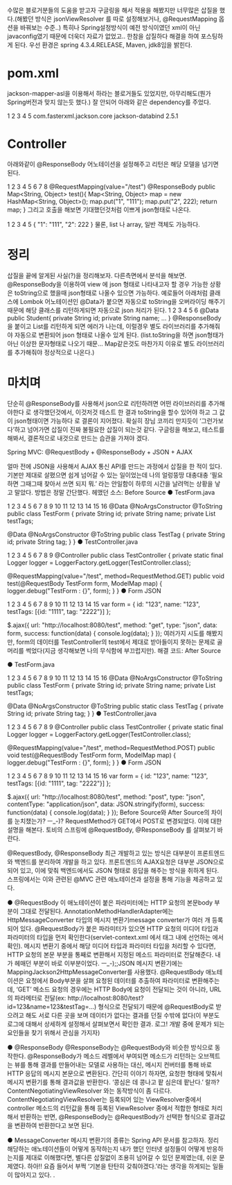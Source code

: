 수많은 블로거분들의 도움을 받고자 구글링을 해서 적용을 해봤지만 너무많은 삽질을 했다.(해봤던 방식은 jsonViewResolver 를 따로 설정해보거나, @RequestMapping 옵션을 바꿔보는 수준..) 특히나 Spring설정방식이 예전 방식이였던 xml이 아닌 javaconfig였기 때문에 더욱더 자료가 없었고.. 한참을 삽질하다 해결을 하여 포스팅하게 된다. 우선 환경은 spring 4.3.4.RELEASE, Maven, jdk8임을 밝힌다.

# pom.xml
jackson-mapper-asl을 이용해서 하라는 블로거들도 있었지만, 아무리해도(뭔가 Spring버전과 맞지 않는듯 했다.) 잘 안되어 아래와 같은 dependency를 주었다.

1
2
3
4
5
<dependency>
	<groupId>com.fasterxml.jackson.core</groupId>
	<artifactId>jackson-databind</artifactId>
	<version>2.5.1</version>
</dependency>
# Controller
아래와같이 @ResponseBody 어노테이션을 설정해주고 리턴은 해당 모델을 넘기면 된다.

1
2
3
4
5
6
7
8
@RequestMapping(value="/test")
@ResponseBody
public Map<String, Object> test(){
    	Map<String, Object> map = new HashMap<String, Object>();
    	map.put("1", "111");
    	map.put("2", 222);
    	return map;
    }
그리고 호출을 해보면 기대했던것처럼 이쁘게 json형태로 나온다.

1
2
3
4
5
{
"1": "111",
"2": 222
}
물론, list 나 array, 일반 객체도 가능하다.
# 정리
삽질을 끝에 알게된 사실(?)을 정리해보자.
다른측면에서 분석을 해보면. @ResponseBody을 이용하여 view 에 json 형태로 나타내고자 할 경우 가능한 상황은 toString으로 했을때 json형태로 나올수 있으면 가능하다. 예로들어 아래처럼 클래스에 Lombok 어노테이션인 @Data가 붙으면 자동으로 toString을 오버라이딩 해주기 때문에 해당 클래스를 리턴하게되면 자동으로 json 처리가 된다.
1
2
3
4
5
6
@Data
public Student{
  private String id;
  private String name;
  ...
}
@ResponseBody을 붙이고 List<Student>를 리턴하게 되면 에러가 나는데, 이럴경우 별도 라이브러리를 추가해줘야 자동으로 변환되어 json 형태로 나올수 있게 된다. (list.toString을 하면 json형태가 아닌 이상한 문자형태로 나오기 때문… Map같은것도 마찬가지 이유로 별도 라이브러리를 추가해줘야 정상적으로 나온다.)

# 마치며
단순히 @ResponseBody를 사용해서 json으로 리턴하려면 어떤 라이브러리를 추가해야한다 로 생각했던것에서, 이것저것 테스트 한 결과 toString을 할수 있어야 하고 그 값이 json형태이면 가능하다 로 결론이 지어졌다. 확실히 장님 코끼리 만지듯이 ‘그런가보다’하고 넘어가면 삽질이 진짜 불필요한 삽질이 되는것 같다. 구글링을 해보고, 테스트를 해봐서, 결론적으로 내것으로 만드는 습관을 가져야 겠다.




Spring MVC: @RequestBody + @ResponseBody + JSON + AJAX
 

얼마 전에 JSON을 사용해서 AJAX 통신 API를 만드는 과정에서 삽질을 한 적이 있다. 기본만 제대로 살폈으면 쉽게 넘어갈 수 있는 일이었는데 나의 얼렁뚱땅 대충대충 ‘필요하면 그때그때 찾아서 쓰면 되지 뭐.’ 라는 안일함이 하루의 시간을 날려먹는 상황을 낳고 말았다. 방법은 정말 간단했다.
헤맸던 소스: Before Source
● TestForm.java

1
2
3
4
5
6
7
8
9
10
11
12
13
14
15
16
@Data
@NoArgsConstructor
@ToString
public class TestForm {
  private String id;
  private String name;
  private List<TestTag> testTags;
 
  @Data
  @NoArgsConstructor
  @ToString
  public class TestTag {
      private String id;
      private String tag;
  }
}
● TestController.java

1
2
3
4
5
6
7
8
9
@Controller
public class TestController {
  private static final Logger logger = LoggerFactory.getLogger(TestController.class);
 
  @RequestMapping(value="/test", method=RequestMethod.GET)
  public void test(@RequestBody TestForm form, ModelMap map) {
      logger.debug("TestForm : {}", form);
  }
}
● Form JSON

1
2
3
4
5
6
7
8
9
10
11
12
13
14
15
var form = {
    id: "123",
    name: "123",
    testTags: [{id: "1111", tag: "2222"}]
};
 
$.ajax({
    url: "http://localhost:8080/test",
    method: "get",
    type: "json",
    data: form,
    success: function(data) {
        console.log(data);
    }
});
여러가지 시도를 해봤지만, form의 데이터를 TestController의 test에서 제대로 받아들이지 못하는 문제로 골머리를 썩었다(지금 생각해보면 나의 무식함에 부끄럽지만).
해결 코드: After Source

● TestForm.java

1
2
3
4
5
6
7
8
9
10
11
12
13
14
15
16
@Data
@NoArgsConstructor
@ToString
public class TestForm {
  private String id;
  private String name;
  private List<TestTag> testTags;
 
  @Data
  @NoArgsConstructor
  @ToString
  public static class TestTag {
      private String id;
      private String tag;
  }
}
● TestController.java

1
2
3
4
5
6
7
8
9
@Controller
public class TestController {
  private static final Logger logger = LoggerFactory.getLogger(TestController.class);
 
  @RequestMapping(value="/test", method=RequestMethod.POST)
  public void test(@RequestBody TestForm form, ModelMap map) {
      logger.debug("TestForm : {}", form);
  }
}
● Form JSON

1
2
3
4
5
6
7
8
9
10
11
12
13
14
15
16
var form = {
    id: "123",
    name: "123",
    testTags: [{id: "1111", tag: "2222"}]
};
 
$.ajax({
    url: "http://localhost:8080/test",
    method: "post",
    type: "json",
    contentType: "application/json",
    data: JSON.stringify(form),
    success: function(data) {
        console.log(data);
    }
});
Before Source와 After Source의 차이를 눈치챘는가? ㅡ_-)?
RequestMethod가 GET에서 POST로 변경되었다. 이에 대한 설명을 해본다. 토비의 스프링에 @RequestBody, @ResponseBody 를 살펴보기 바란다.

@RequestBody, @ResponseBody
최근 개발하고 있는 방식은 대부분이 프론트엔드와 백엔드를 분리하여 개발을 하고 있다. 프론트엔드의 AJAX요청은 대부분 JSON으로 되어 있고, 이에 맞춰 백엔드에서도 JSON 형태로 응답을 해주는 방식을 취하게 된다. 스프링에서는 이와 관련된 @MVC 관련 애노테이션과 설정을 통해 기능을 제공하고 있다.

● @RequestBody
이 애노테이션이 붙은 파라미터에는 HTTP 요청의 본문body 부분이 그대로 전달된다.
AnnotationMethodHandlerAdapter에는 HttpMessageConverter 타입의 메시지 변환기message converter가 여러 개 등록되어 있다. @RequestBody가 붙은 파라미터가 있으면 HTTP 요청의 미디어 타입과 파라미터의 타입을 먼저 확인한다(servlet-context.xml 에서 <annotation-drvien> 태그 내에 선언하는 <message-converter> 에서 확인). 메시지 변환기 중에서 해당 미디어 타입과 파라미터 타입을 처리할 수 있다면, HTTP 요청의 본문 부분을 통째로 변환해서 지정된 메소드 파라미터로 전달해준다.
내가 헤매던 부분이 바로 이부분이었다. ㅡ_-);;JSON 메시지 변환기에는 MappingJackson2HttpMessageConverter를 사용했다. @RequestBody 애노테이션은 요청에서 Body부분을 살펴 요청된 데이터를 추출하여 파라미터로 변환해주는데, ‘GET’ 메소드 요청의 경우에는 HTTP Body에 요청이 전달되는 것이 아니라, URL의 파라메터로 전달(ex: http://localhost:8080/test?id=123&name=123&testTag=…) 형식으로 전달되기 때문에 @RequestBody로 받으려고 해도 서로 다른 곳을 보며 데이터가 없다는 결과를 던질 수밖에 없다(이 부분도 로그에 대해서 상세하게 설정해서 살펴보면서 확인한 결과. 로그! 개발 중에 문제가 되는 요인들을 찾기 위해서 관심을 가지자)

● @ResponseBody
@ResponseBody는 @RequestBody와 비슷한 방식으로 동작한다. @ResponseBody가 메소드 레벨에서 부여되면 메소드가 리턴하는 오브젝트는 뷰를 통해 결과를 만들어내는 모델로 사용하는 대신, 메시지 컨버터를 통해 바로 HTTP 응답의 메시지 본문으로 변환된다.
간단히 이야기 하자면, 요청한 형태에 맞춰서 메시지 변환기를 통해 결과값을 반환한다. ‘콩심은 데 콩나고 팥 심은데 팥난다.’ 랄까? ContentNegotiatingViewResolver 와는 동작방식이 좀 다르다. ContentNegotiatingViewResolver는 등록되어 있는 ViewResolver중에서 controller 메소드의 리턴값을 통해 등록된 ViewResolver 중에서 적합한 형태로 처리해서 반환하는 반면, @ResponseBody는 @RequestBody가 선택한 형식으로 결과값을 변환하여 반환한다고 보면 된다.

● MessageConverter 메시지 변환기의 종류는 Spring API 문서를 참고하자.
정리
해당하는 애노테이션들이 어떻게 동작하는지 내가 했던 인터넷 설정들이 어떻게 반응하는지를 제대로 이해했다면, 별다른 삽질없이 조용히 넘어갈 수 있던 문제였는데, 쉬운 문제였다. 하아!!
요즘 들어서 부쩍 ‘기본을 탄탄히 갖춰야겠다.’라는 생각을 하게되는 일들이 많아지고 있다.
.
 